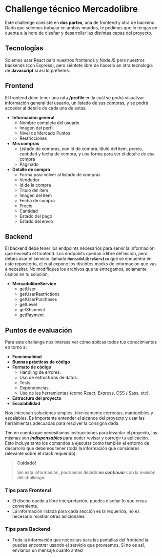 # Challenge técnico Mercadolibre

Este challenge consiste en **dos partes**, una de frontend y otra de backend. Dado que solemos trabajar en ambos mundos, te pedimos que lo tengas en cuenta a la hora de diseñar y desarrollar las distintas capas del proyecto.

## Tecnologías

Solemos usar React para nuestros frontends y NodeJS para nuestros backends (con Express), pero siéntete libre de hacerlo en otra tecnología de **Javascript** si así lo prefieres.

## Frontend

El frontend debe tener una ruta **/profile** en la cuál se podrá visualizar información general del usuario, un listado de sus compras, y se podrá acceder al detalle de cada una de estas.

- **Información general**
  - Nombre completo del usuario
  - Imagen del perfil
  - Nivel de Mercado Puntos
  - Restricciones
- **Mis compras**
  - Listado de compras, con id de compra, título del ítem, precio, cantidad y fecha de compra, y una forma para ver el detalle de esa compra
  - Paginado
- **Detalle de compra**
  - Forma para volver al listado de compras
  - Vendedor
  - Id de la compra
  - Título del ítem
  - Imagen del ítem
  - Fecha de compra
  - Precio
  - Cantidad
  - Estado del pago
  - Estado del envío

## Backend

El backend debe tener los endpoints necesarios para servir la información que necesita el frontend. Los endpoints quedan a libre definición, pero debes usar el servicio llamado **`MercadolibreService`** que se encuentra en este repositorio, el cual expone los distintos mocks de información que vas a necesitar. No modifiques los archivos que te entregamos, solamente úsalos en tu solución.

- **MercadolibreService**
  - getUser
  - getUserRestrictions
  - getUserPurchases
  - getLevel
  - getShipment
  - getPayment

## Puntos de evaluación

Para este challenge nos interesa ver cómo aplicas todos tus conocimientos en torno a:

- **Funcionalidad**
- **Buenas prácticas de código**
- **Formato de código**
  - Handling de errores.
  - Uso de estructuras de datos.
  - Tests.
  - Dependencias.
  - Uso de las herramientas (como React, Express, CSS / Sass, etc).
- **Estructura del proyecto**
- **Escalabilidad**

Nos interesan soluciones simples, técnicamente correctas, mantenibles y escalables. Es importante entender el alcance del proyecto y usar las herramientas adecuadas para resolver la consigna dada.

Ten en cuenta que necesitamos instrucciones para levantar el proyecto, las mismas son ***indispensables*** para poder revisar y corregir tu aplicación. Esto incluye tanto los comandos a ejecutar como también el entorno de desarrollo que debemos tener (toda la información que consideres relevante sobre el stack requerido).

> **Cuidado!**
>
> Sin esta información, podríamos decidir ***no continuar*** con la revisión del challenge.

### Tips para Frontend

- El diseño queda a libre interpretación, puedes diseñar lo que creas conveniente.
- La información listada para cada sección es la requerida, no es necesario mostrar otras adicionales.

### Tips para Backend

- Toda la información que necesitas para las pantallas del frontend la puedes encontrar usando el servicio que proveemos. Si no es así, envíanos un mensaje cuanto antes!

